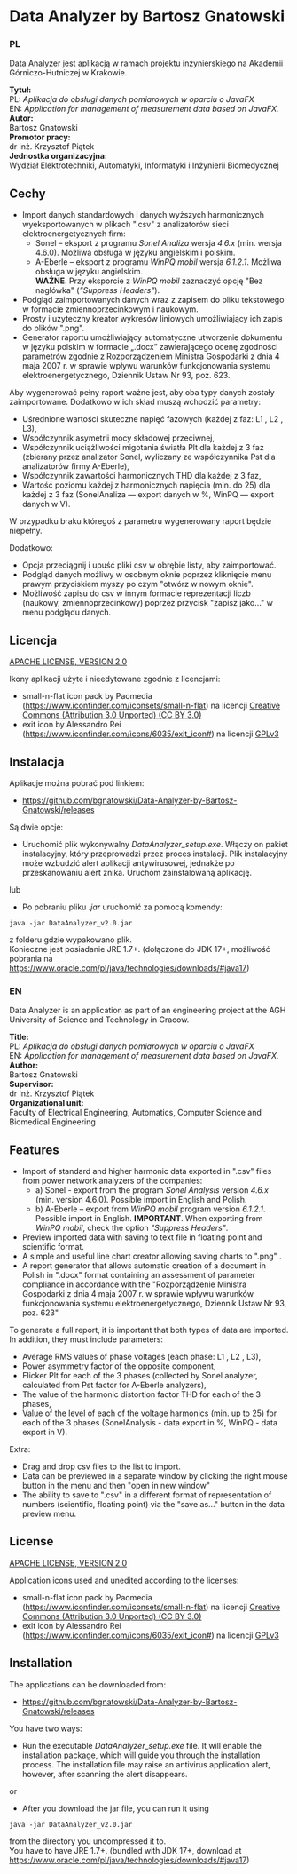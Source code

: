 # Data Analyzer by Bartosz Gnatowski 

### PL

Data Analyzer jest aplikacją w ramach projektu inżynierskiego na Akademii Górniczo-Hutniczej w Krakowie.

**Tytuł:**  
PL: *Aplikacja do obsługi danych pomiarowych w oparciu o JavaFX*\
EN:	*Application for management of measurement data based on JavaFX.*\
**Autor:**\
Bartosz Gnatowski\
**Promotor pracy:**\
dr inż. Krzysztof Piątek\
**Jednostka organizacyjna:**\
Wydział Elektrotechniki, Automatyki, Informatyki i Inżynierii Biomedycznej

## Cechy

* Import danych standardowych i danych wyższych harmonicznych wyeksportowanych w plikach ".csv" z analizatorów sieci elektroenergetycznych firm:
  * Sonel – eksport z programu *Sonel Analiza* wersja *4.6.x* (min. wersja 4.6.0). Możliwa obsługa w języku angielskim i polskim.
  * A-Eberle – eksport z programu *WinPQ mobil* wersja *6.1.2.1*. Możliwa obsługa w języku angielskim.\
  **WAŻNE**. Przy eksporcie z *WinPQ mobil* zaznaczyć opcję "Bez nagłówka" (*"Suppress Headers"*).
* Podgląd zaimportowanych danych wraz z zapisem do pliku tekstowego w formacie zmiennoprzecinkowym i naukowym.
* Prosty i użyteczny kreator wykresów liniowych umożliwiający ich zapis do plików ".png".
* Generator raportu umożliwiający automatyczne utworzenie dokumentu w języku polskim w formacie „.docx” zawierającego ocenę zgodności parametrów zgodnie z Rozporządzeniem Ministra Gospodarki z dnia 4 maja 2007 r. w sprawie wpływu warunków funkcjonowania systemu elektroenergetycznego, Dziennik Ustaw Nr 93, poz. 623.

Aby wygenerować pełny raport ważne jest, aby oba typy danych zostały zaimportowane. Dodatkowo w ich skład muszą wchodzić parametry:
* Uśrednione wartości skuteczne napięć fazowych (każdej z faz: L1 , L2 , L3),
* Współczynnik asymetrii mocy składowej przeciwnej,
* Współczynnik uciążliwości migotania światła Plt dla każdej z 3 faz (zbierany przez analizator Sonel, wyliczany ze współczynnika Pst dla analizatorów firmy A-Eberle),
* Współczynnik zawartości harmonicznych THD dla każdej z 3 faz,
* Wartość poziomu każdej z harmonicznych napięcia (min. do 25) dla każdej z 3 faz (SonelAnaliza — export danych w %, WinPQ — export danych w V).

W przypadku braku któregoś z parametru wygenerowany raport będzie niepełny.

Dodatkowo:
* Opcja przeciągnij i upuść pliki csv w obrębie listy, aby zaimportować.
* Podgląd danych możliwy w osobnym oknie poprzez kliknięcie menu prawym przyciskiem myszy po czym "otwórz w nowym oknie".
* Możliwość zapisu do csv w innym formacie reprezentacji liczb (naukowy, zmiennoprzecinkowy) poprzez przycisk "zapisz jako..." w menu podglądu danych. 

## Licencja

[APACHE LICENSE, VERSION 2.0](https://www.apache.org/licenses/LICENSE-2.0)

Ikony aplikacji użyte i nieedytowane zgodnie z licencjami:
* small-n-flat icon pack by Paomedia (https://www.iconfinder.com/iconsets/small-n-flat)
na licencji [Creative Commons (Attribution 3.0 Unported) (CC BY 3.0)](https://creativecommons.org/licenses/by/3.0/)
* exit icon by Alessandro Rei (https://www.iconfinder.com/icons/6035/exit_icon#) na licencji [GPLv3](https://www.gnu.org/licenses/gpl-3.0.html)

## Instalacja

Aplikacje można pobrać pod linkiem:

* https://github.com/bgnatowski/Data-Analyzer-by-Bartosz-Gnatowski/releases

Są dwie opcje:

* Uruchomić plik wykonywalny *DataAnalyzer_setup.exe*. Włączy on pakiet instalacyjny, który przeprowadzi przez proces instalacji.
Plik instalacyjny może wzbudzić alert aplikacji antywirusowej, jednakże po przeskanowaniu alert znika. Uruchom zainstalowaną aplikację.

lub

* Po pobraniu pliku *.jar* uruchomić za pomocą komendy:
```
java -jar DataAnalyzer_v2.0.jar
```
z folderu gdzie wypakowano plik.\
Konieczne jest posiadanie JRE 1.7+. (dołączone do JDK 17+, możliwość pobrania na https://www.oracle.com/pl/java/technologies/downloads/#java17)



### EN

Data Analyzer is an application as part of an engineering project at the AGH University of Science and Technology in Cracow.

**Title:**  
PL: *Aplikacja do obsługi danych pomiarowych w oparciu o JavaFX*\
EN: *Application for management of measurement data based on JavaFX.*\
**Author:**\
Bartosz Gnatowski\
**Supervisor:**\
dr inż. Krzysztof Piątek\
**Organizational unit:**\
Faculty of Electrical Engineering, Automatics, Computer Science and Biomedical Engineering

## Features

* Import of standard and higher harmonic data exported in ".csv" files from power network analyzers of the companies:
  * a)	Sonel - export from the program *Sonel Analysis* version *4.6.x* (min. version 4.6.0). Possible import in English and Polish.
  * b)	A-Eberle – export from *WinPQ mobil* program version *6.1.2.1*. Possible import in English. **IMPORTANT**. When exporting from *WinPQ mobil*, check the option *"Suppress Headers"*.
* Preview imported data with saving to text file in floating point and scientific format.
* A simple and useful line chart creator allowing saving charts to ".png" .
* A report generator that allows automatic creation of a document in Polish in ".docx" format containing an assessment of parameter compliance in accordance with the "Rozporządzenie Ministra Gospodarki z dnia 4 maja 2007 r. w sprawie wpływu warunków funkcjonowania systemu elektroenergetycznego, Dziennik Ustaw Nr 93, poz. 623"

To generate a full report, it is important that both types of data are imported. In addition, they must include parameters:
* Average RMS values of phase voltages (each phase: L1 , L2 , L3),
* Power asymmetry factor of the opposite component,
* Flicker Plt for each of the 3 phases (collected by Sonel analyzer, calculated from Pst factor for A-Eberle analyzers),
* The value of the harmonic distortion factor THD for each of the 3 phases,
* Value of the level of each of the voltage harmonics (min. up to 25) for each of the 3 phases (SonelAnalysis - data export in %, WinPQ - data export in V).

Extra:
* Drag and drop csv files to the list to import.
* Data can be previewed in a separate window by clicking the right mouse button in the menu and then "open in new window"
* The ability to save to ".csv" in a different format of representation of numbers (scientific, floating point) via the "save as..." button in the data preview menu.

## License

[APACHE LICENSE, VERSION 2.0](https://www.apache.org/licenses/LICENSE-2.0)

Application icons used and unedited according to the licenses:
* small-n-flat icon pack by Paomedia (https://www.iconfinder.com/iconsets/small-n-flat)
  na licencji [Creative Commons (Attribution 3.0 Unported) (CC BY 3.0)](https://creativecommons.org/licenses/by/3.0/)
* exit icon by Alessandro Rei (https://www.iconfinder.com/icons/6035/exit_icon#) na licencji [GPLv3](https://www.gnu.org/licenses/gpl-3.0.html)


## Installation

The applications can be downloaded from:

* https://github.com/bgnatowski/Data-Analyzer-by-Bartosz-Gnatowski/releases

You have two ways:

* Run the executable *DataAnalyzer_setup.exe* file. It will enable the installation package, which will guide you through the installation process.
The installation file may raise an antivirus application alert, however, after scanning the alert disappears.

or 

* After you download the jar file, you can run it using
```
java -jar DataAnalyzer_v2.0.jar
```
from the directory you uncompressed it to.\
You have to have JRE 1.7+. (bundled with JDK 17+, download at https://www.oracle.com/pl/java/technologies/downloads/#java17)
